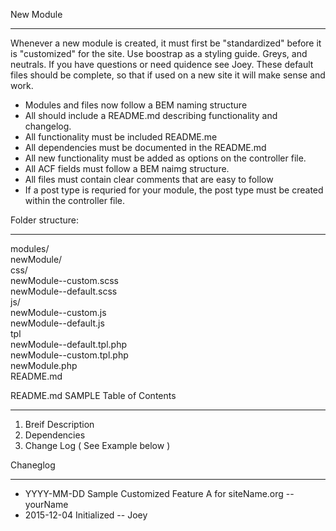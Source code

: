 New Module
___

Whenever a new module is created, it must first be "standardized" before it is "customized" for the site. Use boostrap as a styling guide. Greys, and neutrals. If you have questions or need quidence see Joey. These default files should be complete, so that if used on a new site it will make sense and work.


* Modules and files now follow a BEM naming structure
* All should include a README.md describing functionality and changelog.
* All functionality must be included README.me
* All dependencies must be documented in the README.md
* All new functionality must be added as options on the controller file.
* All ACF fields must follow a BEM naimg structure.
* All files must contain clear comments that are easy to follow
* If a post type is requried for your module, the post type must be created within the controller file.


Folder structure:
___


modules/<br/>
    newModule/<br/>
        css/<br/>
           newModule--custom.scss<br/>
           newModule--default.scss<br/>
        js/<br/>
           newModule--custom.js<br/>
           newModule--default.js<br/>
        tpl<br/>
           newModule--default.tpl.php<br/>
           newModule--custom.tpl.php<br/>
        newModule.php<br/>
        README.md<br/>






README.md SAMPLE Table of Contents
___

1. Breif Description
2. Dependencies
3. Change Log ( See Example below )



Chaneglog
___

* YYYY-MM-DD Sample Customized Feature A for siteName.org -- yourName
* 2015-12-04 Initialized -- Joey

